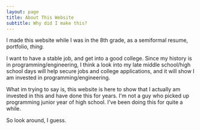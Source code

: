 ```yaml
---
layout: page
title: About This Website
subtitle: Why did I make this?
---
```


I made this website while I was in the 8th grade, as a semiformal resume, portfolio, _thing._

I want to have a stable job, and get into a good college. Since my history is in programming/engineering, I think a look
into my late middle school/high school days will help secure jobs and college applications, and it will show I am invested in programming/engineering.

What im trying to say is, this website is here to show that I actually am invested in this and have done this for years.
I'm not a guy who picked up programming junior year of high school. I've been doing this for quite a while.

So look around, I guess.